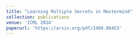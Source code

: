```yaml
---
title: "Learning Multiple Secrets in Mastermind"
collection: publications
venue: 'ICML 2024'
paperurl: 'https://arxiv.org/pdf/2409.06453'
---
```

